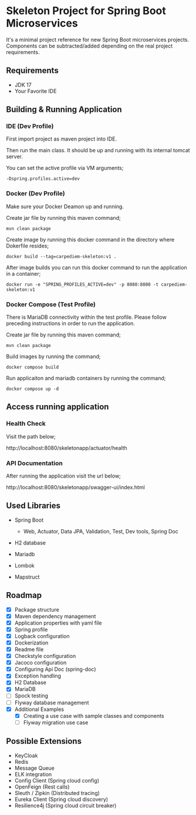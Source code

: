 # Skeleton Project for Spring Boot Microservices

It's a minimal project reference for new Spring Boot microservices projects. Components can be subtracted/added
depending on the real project requirements.

## Requirements

- JDK 17
- Your Favorite IDE

## Building & Running Application

### IDE (Dev Profile)

First import project as maven project into IDE.

Then run the main class. It should be up and running with its internal tomcat server.

You can set the active profile via VM arguments;

```shell
-Dspring.profiles.active=dev
```

### Docker (Dev Profile)

Make sure your Docker Deamon up and running.

Create jar file by running this maven command;

```shell
mvn clean package
```

Create image by running this docker command in the directory where Dokerfile resides;

```shell
docker build --tag=carpediem-skeleton:v1 .
```

After image builds you can run this docker command to run the application in a container;

```shell
docker run -e "SPRING_PROFILES_ACTIVE=dev" -p 8080:8080 -t carpediem-skeleton:v1
```

### Docker Compose (Test Profile)

There is MariaDB connectivity within the test profile. Please follow preceding instructions in order to run the
application.

Create jar file by running this maven command;

```shell
mvn clean package
```

Build images by running the command;

```shell
docker compose build
```

Run applicaiton and mariadb containers by running the command;

```shell
docker compose up -d
```

## Access running application

### Health Check

Visit the path below;

http://localhost:8080/skeletonapp/actuator/health

### API Documentation

After running the application visit the url below;

http://localhost:8080/skeletonapp/swagger-ui/index.html

## Used Libraries

- Spring Boot

    - Web, Actuator, Data JPA, Validation, Test, Dev tools, Spring Doc
- H2 database
- Mariadb
- Lombok
- Mapstruct

## Roadmap

- [x] Package structure
- [x] Maven dependency management
- [x] Application properties with yaml file
- [x] Spring profile
- [x] Logback configuration
- [x] Dockerization
- [x] Readme file
- [x] Checkstyle configuration
- [x] Jacoco configuration
- [x] Configuring Api Doc (spring-doc)
- [x] Exception handling
- [x] H2 Database
- [x] MariaDB
- [ ] Spock testing
- [ ] Flyway database management
- [x] Additional Examples
    - [x] Creating a use case with sample classes and components
    - [ ] Flyway migration use case

## Possible Extensions

- KeyCloak
- Redis
- Message Queue
- ELK integration
- Config Client (Spring cloud config)
- OpenFeign (Rest calls)
- Sleuth / Zipkin (Distributed tracing)
- Eureka Client (Spring cloud discovery)
- Resilience4j (Spring cloud circuit breaker)